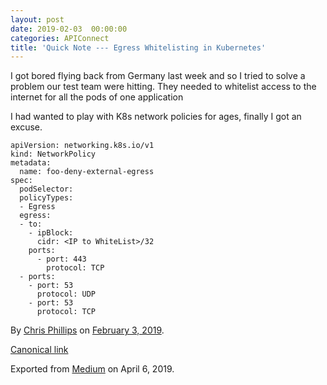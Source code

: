 ```yaml
---
layout: post
date: 2019-02-03  00:00:00
categories: APIConnect
title: 'Quick Note --- Egress Whitelisting in Kubernetes'
---
```



I got bored flying back from Germany last week and so I tried to solve a
problem our test team were hitting. They needed to whitelist access to
the internet for all the pods of one application
<!--more-->

I had wanted to play with K8s network policies for ages, finally I got
an excuse.

```
apiVersion: networking.k8s.io/v1
kind: NetworkPolicy
metadata:
  name: foo-deny-external-egress
spec:
  podSelector:
  policyTypes:
  - Egress
  egress:
  - to:
    - ipBlock:
      cidr: <IP to WhiteList>/32
    ports:
      - port: 443
        protocol: TCP
  - ports:
    - port: 53
      protocol: UDP
    - port: 53
      protocol: TCP
```





By [Chris Phillips](https://medium.com/@cminion) on
[February 3, 2019](https://medium.com/p/a8815f8afc22).

[Canonical
link](https://medium.com/@cminion/quick-note-egress-whitelisting-in-kubernetes-a8815f8afc22)

Exported from [Medium](https://medium.com) on April 6, 2019.
